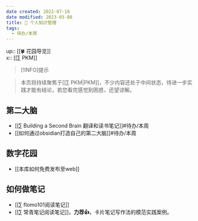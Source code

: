 ```yaml
---
date created: 2022-07-18
date modified: 2023-03-08
title: 🧀 个人知识管理
tags:
  - 待办/本周
---
```


up:: [[🍀 花园导览]]  
x:: [[∑ PKM]]

>[!INFO]提示

>
> 本页将持续聚焦于[[∑ PKM|PKM]]，不少内容还处于中间状态，待进一步实践才能有结论，若您看完感觉到困惑，还望谅解。

## 第二大脑

- [[∑ Building a Second Brain 翻译和读书笔记]]#待办/本周
- [[如何通过obsidian打造自己的第二大脑]]#待办/本周

## 数字花园

- [[本库如何免费发布至web]]

## 如何做笔记

- [[∑ flomo101阅读笔记]]
- [[∑ 常青笔记阅读笔记]]，**力荐👍**，卡片笔记写作法的模范实践案例。
